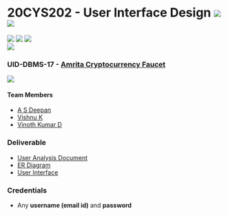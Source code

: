 # 20CYS202 - User Interface Design ![](https://img.shields.io/badge/-Completed-darkgreen) ![](https://img.shields.io/badge/-Evaluated-gold)
![](https://img.shields.io/badge/Batch-21CYS-lightgreen) ![](https://img.shields.io/badge/UG-blue) ![](https://img.shields.io/badge/Subject-UID-blue) <br/>
![](https://img.shields.io/badge/Category-BRIG-purple)

### UID-DBMS-17 - [Amrita Cryptocurrency Faucet](https://infamousdegen.github.io/20CYS202-UID/Mini-Project/)
![](https://img.shields.io/badge/Template-Own-gold)

#### Team Members
- [A S Deepan]()
- [Vishnu K]()
- [Vinoth Kumar D]()

### Deliverable 
- [User Analysis Document](UID-DBMS-17_UAD.pdf)
- [ER Diagram](UID-DBMS-17_ER_Diagram.png)
- [User Interface](UI/)

### Credentials
- Any **username (email id)** and **password** 


